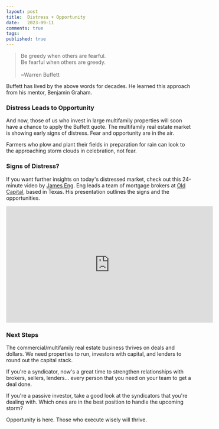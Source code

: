 ```yaml
---
layout: post
title:  Distress + Opportunity
date:   2023-09-11
comments: true
tags: 
published: true
---
```


>Be greedy when others are fearful.<br/>Be fearful when others are greedy.<br/><br/>~Warren Buffett

Buffett has lived by the above words for decades. He learned this approach from his mentor, Benjamin Graham.

### Distress Leads to Opportunity

And now, those of us who invest in large multifamily properties will soon have a chance to apply the Buffett quote. The multifamily real estate market is showing early signs of distress. Fear and opportunity are in the air.

Farmers who plow and plant their fields in preparation for rain can look to the approaching storm clouds in celebration, not fear.

<!--more-->

### Signs of Distress?

If you want further insights on today's distressed market, check out this 24-minute video by [James Eng](https://www.linkedin.com/in/jameseng/). Eng leads a team of mortgage brokers at [Old Capital](https://oldcapitallending.com/), based in Texas. His presentation outlines the signs and the opportunities.

<div class="video-container"> 
<iframe width="560" height="315" src="https://www.youtube.com/embed/upG26mmX0DM?si=foiX2NlEbzsmLDT6" title="YouTube video player" frameborder="0" allow="accelerometer; autoplay; clipboard-write; encrypted-media; gyroscope; picture-in-picture; web-share" allowfullscreen></iframe>
</div>

### Next Steps

The commercial/multifamily real estate business thrives on deals and dollars. We need properties to run, investors with capital, and lenders to round out the capital stack.

If you're a syndicator, now's a great time to strengthen relationships with brokers, sellers, lenders... every person that you need on your team to get a deal done.

If you're a passive investor, take a good look at the syndicators that you're dealing with. Which ones are in the best position to handle the upcoming storm? 

Opportunity is here. Those who execute wisely will thrive.